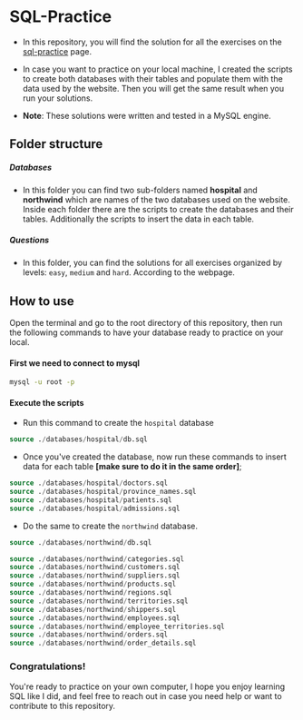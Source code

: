 # SQL-Practice

- In this repository, you will find the solution for all the exercises on the [sql-practice](https://www.sql-practice.com/) page.

- In case you want to practice on your local machine, I created the scripts to create both databases with their tables and populate them with the data used by the website. Then you will get the same result when you run your solutions.

- __Note__: These solutions were written and tested in a MySQL engine.

## Folder structure

##### Databases

- In this folder you can find two sub-folders named **hospital** and **northwind** which are names of the two databases used on the website. Inside each folder there are the scripts to create the databases and their tables. Additionally the scripts to insert the data in each table.

##### Questions

- In this folder, you can find the solutions for all exercises organized by levels: `easy`, `medium` and `hard`. According to the webpage.

## How to use

Open the terminal and go to the root directory of this repository, then run the following commands to have your database ready to practice on your local.

#### First we need to connect to mysql
  ```bash
  mysql -u root -p
  ```

  #### Execute the scripts

  - Run this command to create the `hospital` database

  ```sql
  source ./databases/hospital/db.sql
  ```

  - Once you've created the database, now run these commands to insert data for each table **[make sure to do it in the same order]**;

  ```sql
  source ./databases/hospital/doctors.sql
  source ./databases/hospital/province_names.sql
  source ./databases/hospital/patients.sql
  source ./databases/hospital/admissions.sql
  ```

  - Do the same to create the `northwind` database.

  ```sql
  source ./databases/northwind/db.sql
  ```

  ```sql
  source ./databases/northwind/categories.sql
  source ./databases/northwind/customers.sql
  source ./databases/northwind/suppliers.sql
  source ./databases/northwind/products.sql
  source ./databases/northwind/regions.sql
  source ./databases/northwind/territories.sql
  source ./databases/northwind/shippers.sql
  source ./databases/northwind/employees.sql
  source ./databases/northwind/employee_territories.sql
  source ./databases/northwind/orders.sql
  source ./databases/northwind/order_details.sql
  ```

### Congratulations!

You're ready to practice on your own computer, I hope you enjoy learning SQL like I did, and feel free to reach out in case you need help or want to contribute to this repository.
